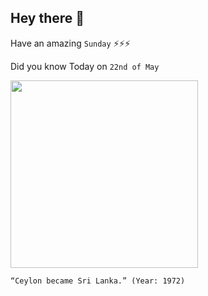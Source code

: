 ## Hey there 👋
Have an amazing `Sunday` ⚡⚡⚡

Did you know Today on `22nd of May`
 
 [<img src="http://www.dailynews.lk/sites/default/files/news/2018/05/27/z_p11-The-day.jpg" width="300" />](https://en.wikipedia.org/wiki/Dominion_of_Ceylon#:~:text=In%201948%2C%20the%20British%20Colony,was%20changed%20to%20Sri%20Lanka.) 
 ```
“Ceylon became Sri Lanka.” (Year: 1972)
```

